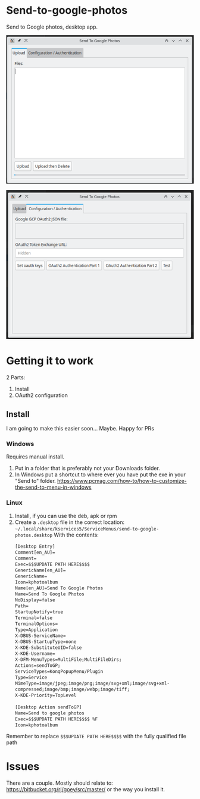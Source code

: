 # Send-to-google-photos

Send to Google photos, desktop app.

![img.png](img.png)

![img_1.png](img_1.png)

# Getting it to work

2 Parts:
1. Install
2. OAuth2 configuration

## Install

I am going to make this easier soon... Maybe. Happy for PRs

### Windows

Requires manual install. 
1. Put in a folder that is preferably not your Downloads folder.
2. In Windows put a shortcut to where ever you have put the exe in your "Send to" folder. https://www.pcmag.com/how-to/how-to-customize-the-send-to-menu-in-windows

### Linux

1. Install, if you can use the deb, apk or rpm
2. Create a `.desktop` file in the correct location: `~/.local/share/kservices5/ServiceMenus/send-to-google-photos.desktop` With the contents:
    ```
    [Desktop Entry]
   Comment[en_AU]=
   Comment=
   Exec=$$$UPDATE PATH HERE$$$$
   GenericName[en_AU]=
   GenericName=
   Icon=kphotoalbum
   Name[en_AU]=Send To Google Photos
   Name=Send To Google Photos
   NoDisplay=false
   Path=
   StartupNotify=true
   Terminal=false
   TerminalOptions=
   Type=Application
   X-DBUS-ServiceName=
   X-DBUS-StartupType=none
   X-KDE-SubstituteUID=false
   X-KDE-Username=
   X-DFM-MenuTypes=MultiFile;MultiFileDirs;
   Actions=sendToGP;
   ServiceTypes=KonqPopupMenu/Plugin
   Type=Service
   MimeType=image/jpeg;image/png;image/svg+xml;image/svg+xml-compressed;image/bmp;image/webp;image/tiff;
   X-KDE-Priority=TopLevel
   
   [Desktop Action sendToGP]
   Name=Send to google photos
   Exec=$$$UPDATE PATH HERE$$$$ %F
   Icon=kphotoalbum

    ```
Remember to replace `$$$UPDATE PATH HERE$$$$` with the fully qualified file path

# Issues

There are a couple. Mostly should relate to: https://bitbucket.org/rj/goey/src/master/ or the way you install it.